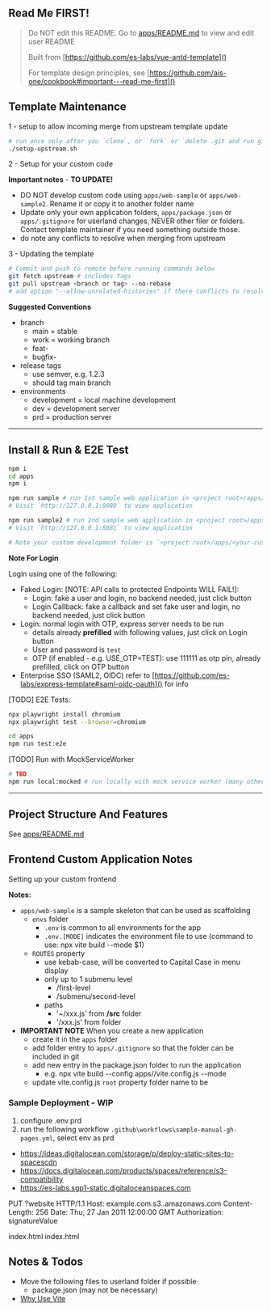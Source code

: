 ## Read Me FIRST!

> Do NOT edit this README. Go to [apps/README.md]() to view and edit user README
>
> Built from [https://github.com/es-labs/vue-antd-template]()
>
> For template design principles, see [https://github.com/ais-one/cookbook#important---read-me-first]() 

## Template Maintenance

1 - setup to allow incoming merge from upstream template update

```bash
# run once only after you `clone`, or `fork` or `delete .git and run git init`
./setup-upstream.sh
```

2 - Setup for your custom code

**Important notes** - **TO UPDATE!**
- DO NOT develop custom code using `apps/web-sample` or `apps/web-sample2`. Rename it or copy it to another folder name
- Update only your own application folders, `apps/package.json` or `apps/.gitignore` for userland changes, NEVER other filer or folders. Contact template maintainer if you need something outside those.
- do note any conflicts to resolve when merging from upstream

3 - Updating the template

```bash
# Commit and push to remote before running commands below
git fetch upstream # includes tags
git pull upstream <branch or tag> --no-rebase
# add option "--allow-unrelated-histories" if there conflicts to resolve.
```

**Suggested Conventions**
- branch
  - main = stable
  - work = working branch
  - feat-<issue number>
  - bugfix-<issue number>
- release tags
  - use semver, e.g. 1.2.3
  - should tag main branch
- environments
  - development = local machine development
  - dev = development server
  - prd = production server
---

## Install & Run & E2E Test

```bash
npm i
cd apps
npm i

npm run sample # run 1st sample web application in <project root>/apps/web-sample
# Visit `http://127.0.0.1:8080` to view application

npm run sample2 # run 2nd sample web application in <project root>/apps/web-sample2
# Visit `http://127.0.0.1:8081` to view application

# Note your custom development folder is `<project root>/apps/<your-custom-web-app>`
```

**Note For Login**

Login using one of the following:  
- Faked Login: [NOTE: API calls to protected Endpoints WILL FAIL!]:
  - Login: fake a user and login, no backend needed, just click button
  - Login Callback: fake a callback and set fake user and login, no backend needed, just click button
- Login: normal login with OTP, express server needs to be run
  - details already **prefilled** with following values, just click on Login button
  - User and password is `test`
  - OTP (if enabled - e.g. USE_OTP=TEST): use 111111 as otp pin, already prefilled, click on OTP button
- Enterprise SSO (SAML2, OIDC) refer to [https://github.com/es-labs/express-template#saml-oidc-oauth]() for info

[TODO] E2E Tests:

```bash
npx playwright install chromium
npx playwright test --browser=chromium

cd apps
npm run test:e2e
```

[TODO] Run with MockServiceWorker

```bash
# TBD
npm run local:mocked # run locally with mock service worker (many other API calls will fail because they are not mocked)
```

---

## Project Structure And Features

See [apps/README.md]()

## Frontend Custom Application Notes

Setting up your custom frontend

**Notes:**
- `apps/web-sample` is a sample skeleton that can be used as scaffolding
  - `envs` folder
    - `.env` is common to all environments for the app
    - `.env.[MODE]` indicates the environment file to use (command to use: npx vite build --mode $1)
  - `ROUTES` property
    - use kebab-case, will be converted to Capital Case in menu display
    - only up to 1 submenu level
      - /first-level
      - /submenu/second-level
    - paths
      - '~/xxx.js' from **<project>/src** folder
      - '/xxx.js' from **<project>** folder
- **IMPORTANT NOTE** When you create a new application
  - create it in the `apps` folder
  - add folder entry to `apps/.gitignore` so that the folder can be included in git
  - add new entry in the package.json folder to run the application
    - e.g. npx vite build --config apps/<your-app-name>/vite.config.js --mode <environment>
  - update vite.config.js `root` property folder name to be <your-app-name>

### Sample Deployment - WIP

1. configure .env.prd
2. run the following workflow `.github\workflows\sample-manual-gh-pages.yml`, select env as prd

- https://ideas.digitalocean.com/storage/p/deploy-static-sites-to-spacescdn
- https://docs.digitalocean.com/products/spaces/reference/s3-compatibility
- https://es-labs.sgp1-static.digitaloceanspaces.com

PUT ?website HTTP/1.1
Host: example.com.s3.<Region>.amazonaws.com
Content-Length: 256
Date: Thu, 27 Jan 2011 12:00:00 GMT
Authorization: signatureValue

<WebsiteConfiguration xmlns='http://s3.amazonaws.com/doc/2006-03-01/'>
    <IndexDocument>
        <Suffix>index.html</Suffix>
    </IndexDocument>
    <ErrorDocument>
        <Key>index.html</Key>
    </ErrorDocument>
</WebsiteConfiguration>

## Notes & Todos

- Move the following files to userland folder if possible
  - package.json (may not be necessary)
- [Why Use Vite](https://indepth.dev/a-note-on-vite-a-very-fast-dev-build-tool/)

